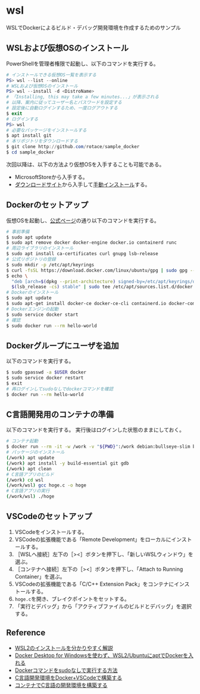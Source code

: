 # wsl

WSLでDockerによるビルド・デバッグ開発環境を作成するためのサンプル

## WSLおよび仮想OSのインストール

PowerShellを管理者権限で起動し、以下のコマンドを実行する。

``` powershell
# インストールできる仮想OS一覧を表示する
PS> wsl --list --online
# WSLおよび仮想OSのインストール
PS> wsl --install -d <DistroName>
# 「Installing, this may take a few minutes...」が表示される
# 以降、案内に従ってユーザー名とパスワードを設定する
# 設定後に自動ログインするため、一度ログアウトする
$ exit
# ログインする
PS> wsl
# 必要なパッケージをインストールする
$ apt install git
# 本リポジトリをダウンロードする
$ git clone http://github.com/rotace/sample_docker
$ cd sample_docker
```

次回以降は、以下の方法より仮想OSを入手することも可能である。
* MicrosoftStoreから入手する。
* [ダウンロードサイト](https://learn.microsoft.com/ja-jp/windows/wsl/install-manual#downloading-distributions)から入手して[手動インストール](https://min117.hatenablog.com/entry/2020/04/06/232908)する。

## Dockerのセットアップ

仮想OSを起動し、[公式ページ](https://docs.docker.com/engine/install/ubuntu/)の通り以下のコマンドを実行する。

``` bash
# 事前準備
$ sudo apt update
$ sudo apt remove docker docker-engine docker.io containerd runc
# 周辺ライブラリのインストール
$ sudo apt install ca-certificates curl gnupg lsb-release
# 公式リポジトリの登録
$ sudo mkdir -p /etc/apt/keyrings
$ curl -fsSL https://download.docker.com/linux/ubuntu/gpg | sudo gpg --dearmor -o /etc/apt/keyrings/docker.gpg
$ echo \
  "deb [arch=$(dpkg --print-architecture) signed-by=/etc/apt/keyrings/docker.gpg] https://download.docker.com/linux/ubuntu \
  $(lsb_release -cs) stable" | sudo tee /etc/apt/sources.list.d/docker.list > /dev/null
# Dockerのインストール
$ sudo apt update
$ sudo apt-get install docker-ce docker-ce-cli containerd.io docker-compose-plugin
# Dockerエンジンの起動
$ sudo service docker start
# 確認
$ sudo docker run --rm hello-world
```

## Dockerグループにユーザを追加

以下のコマンドを実行する。

``` bash
$ sudo gpasswd -a $USER docker
$ sudo service docker restart
$ exit
# 再ログインしてsudoなしでdockerコマンドを確認
$ docker run --rm hello-world
```

## C言語開発用のコンテナの準備

以下のコマンドを実行する。
実行後はログインした状態のままにしておく。

``` bash
# コンテナ起動
$ docker run --rm -it -w /work -v "${PWD}":/work debian:bullseye-slim bash
# パッケージのインストール
(/work) apt update
(/work) apt install -y build-essential git gdb
(/work) apt clean
# C言語アプリのビルド
(/work) cd wsl
(/work/wsl) gcc hoge.c -o hoge
# C言語アプリの実行
(/work/wsl) ./hoge
```

## VSCodeのセットアップ

1. VSCodeをインストールする。
1. VSCodeの拡張機能である「Remote Development」をローカルにインストールする。
1. ［WSLへ接続］左下の［><］ボタンを押下し、「新しいWSLウィンドウ」を選ぶ。
1. ［コンテナへ接続］左下の［><］ボタンを押下し、「Attach to Running Container」を選ぶ。
1. VSCodeの拡張機能である「C/C++ Extension Pack」をコンテナにインストールする。
1. ```hoge.c```を開き、ブレイクポイントをセットする。
1. 「実行とデバッグ」から「アクティブファイルのビルドとデバッグ」を選択する。


## Reference

* [WSL2のインストールを分かりやすく解説](https://chigusa-web.com/blog/wsl2-win11/)
* [Docker Desktop for Windowsを使わず、WSL2/UbuntuにaptでDockerを入れる](https://sabakunotabito.hatenablog.com/entry/2021/10/03/024348#Ubuntu-%E7%89%88-Docker-%E3%81%AE%E3%82%A4%E3%83%B3%E3%82%B9%E3%83%88%E3%83%BC%E3%83%AB)
* [Dockerコマンドをsudoなしで実行する方法](https://qiita.com/DQNEO/items/da5df074c48b012152ee)
* [C言語開発環境をDocker+VSCodeで構築する](https://qiita.com/suzuki_sh/items/c78627936d46f0108b10)
* [コンテナでC言語の開発環境を構築する](https://qiita.com/Be-cricket/items/0d6da899045a1cbab3ea)
